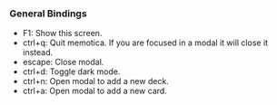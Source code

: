 ### General Bindings

- F1: Show this screen.
- ctrl+q: Quit memotica. If you are focused in a modal it will close it instead.
- escape: Close modal.
- ctrl+d: Toggle dark mode.
- ctrl+n: Open modal to add a new deck.
- ctrl+a: Open modal to add a new card.
